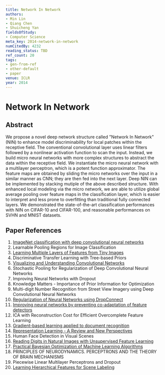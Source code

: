 ```yaml
---
title: Network In Network
authors:
- Min Lin
- Qiang Chen
- Shuicheng Yan
fieldsOfStudy:
- Computer Science
meta_key: 2014-network-in-network
numCitedBy: 4232
reading_status: TBD
ref_count: 20
tags:
- gen-from-ref
- other-default
- paper
venue: ICLR
year: 2014
---
```


# Network In Network

## Abstract

We propose a novel deep network structure called "Network In Network" (NIN) to enhance model discriminability for local patches within the receptive field. The conventional convolutional layer uses linear filters followed by a nonlinear activation function to scan the input. Instead, we build micro neural networks with more complex structures to abstract the data within the receptive field. We instantiate the micro neural network with a multilayer perceptron, which is a potent function approximator. The feature maps are obtained by sliding the micro networks over the input in a similar manner as CNN; they are then fed into the next layer. Deep NIN can be implemented by stacking mutiple of the above described structure. With enhanced local modeling via the micro network, we are able to utilize global average pooling over feature maps in the classification layer, which is easier to interpret and less prone to overfitting than traditional fully connected layers. We demonstrated the state-of-the-art classification performances with NIN on CIFAR-10 and CIFAR-100, and reasonable performances on SVHN and MNIST datasets.

## Paper References

1. [ImageNet classification with deep convolutional neural networks](2012-imagenet-classification-with-deep-convolutional-neural-networks)
2. Learnable Pooling Regions for Image Classification
3. [Learning Multiple Layers of Features from Tiny Images](2009-learning-multiple-layers-of-features-from-tiny-images)
4. Discriminative Transfer Learning with Tree-based Priors
5. [Visualizing and Understanding Convolutional Networks](2014-visualizing-and-understanding-convolutional-networks)
6. Stochastic Pooling for Regularization of Deep Convolutional Neural Networks
7. Improving Neural Networks with Dropout
8. Knowledge Matters - Importance of Prior Information for Optimization
9. Multi-digit Number Recognition from Street View Imagery using Deep Convolutional Neural Networks
10. [Regularization of Neural Networks using DropConnect](2013-regularization-of-neural-networks-using-dropconnect)
11. [Improving neural networks by preventing co-adaptation of feature detectors](2012-improving-neural-networks-by-preventing-co-adaptation-of-feature-detectors)
12. ICA with Reconstruction Cost for Efficient Overcomplete Feature Learning
13. [Gradient-based learning applied to document recognition](1998-gradient-based-learning-applied-to-document-recognition)
14. [Representation Learning - A Review and New Perspectives](2013-representation-learning-a-review-and-new-perspectives)
15. Human Face Detection in Visual Scenes
16. [Reading Digits in Natural Images with Unsupervised Feature Learning](2011-reading-digits-in-natural-images-with-unsupervised-feature-learning)
17. [Practical Bayesian Optimization of Machine Learning Algorithms](2012-practical-bayesian-optimization-of-machine-learning-algorithms)
18. PRINCIPLES OF NEURODYNAMICS. PERCEPTRONS AND THE THEORY OF BRAIN MECHANISMS
19. Piecewise Linear Multilayer Perceptrons and Dropout
20. [Learning Hierarchical Features for Scene Labeling](2013-learning-hierarchical-features-for-scene-labeling)
